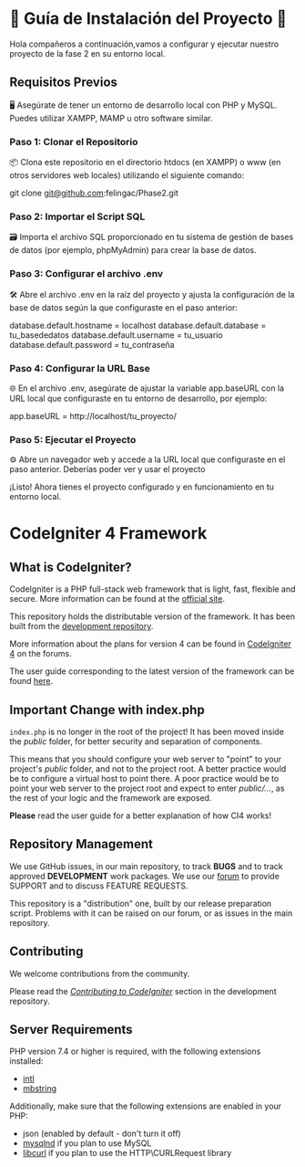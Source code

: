 # 🚀 Guía de Instalación del Proyecto 🚀

Hola compañeros a continuación,vamos a configurar y ejecutar nuestro proyecto de la fase 2 en su entorno local.

## Requisitos Previos
🖥️ Asegúrate de tener un entorno de desarrollo local con PHP y MySQL. Puedes utilizar XAMPP, MAMP u otro software similar.

### Paso 1: Clonar el Repositorio
📦 Clona este repositorio en el directorio htdocs (en XAMPP) o www (en otros servidores web locales) utilizando el siguiente comando:

git clone git@github.com:felingac/Phase2.git
### Paso 2: Importar el Script SQL
🗃️ Importa el archivo SQL proporcionado en tu sistema de gestión de bases de datos (por ejemplo, phpMyAdmin) para crear la base de datos.
### Paso 3: Configurar el archivo .env
🛠️ Abre el archivo .env en la raíz del proyecto y ajusta la configuración de la base de datos según la que configuraste en el paso anterior:

database.default.hostname = localhost
database.default.database = tu_basededatos
database.default.username = tu_usuario
database.default.password = tu_contraseña

### Paso 4: Configurar la URL Base
🌐 En el archivo .env, asegúrate de ajustar la variable app.baseURL con la URL local que configuraste en tu entorno de desarrollo, por ejemplo:

app.baseURL = http://localhost/tu_proyecto/

### Paso 5: Ejecutar el Proyecto
⚙️ Abre un navegador web y accede a la URL local que configuraste en el paso anterior. Deberías poder ver y usar el proyecto 

¡Listo! Ahora tienes el proyecto configurado y en funcionamiento en tu entorno local.



# CodeIgniter 4 Framework

## What is CodeIgniter?

CodeIgniter is a PHP full-stack web framework that is light, fast, flexible and secure.
More information can be found at the [official site](https://codeigniter.com).

This repository holds the distributable version of the framework.
It has been built from the
[development repository](https://github.com/codeigniter4/CodeIgniter4).

More information about the plans for version 4 can be found in [CodeIgniter 4](https://forum.codeigniter.com/forumdisplay.php?fid=28) on the forums.

The user guide corresponding to the latest version of the framework can be found
[here](https://codeigniter4.github.io/userguide/).

## Important Change with index.php

`index.php` is no longer in the root of the project! It has been moved inside the *public* folder,
for better security and separation of components.

This means that you should configure your web server to "point" to your project's *public* folder, and
not to the project root. A better practice would be to configure a virtual host to point there. A poor practice would be to point your web server to the project root and expect to enter *public/...*, as the rest of your logic and the
framework are exposed.

**Please** read the user guide for a better explanation of how CI4 works!

## Repository Management

We use GitHub issues, in our main repository, to track **BUGS** and to track approved **DEVELOPMENT** work packages.
We use our [forum](http://forum.codeigniter.com) to provide SUPPORT and to discuss
FEATURE REQUESTS.

This repository is a "distribution" one, built by our release preparation script.
Problems with it can be raised on our forum, or as issues in the main repository.

## Contributing

We welcome contributions from the community.

Please read the [*Contributing to CodeIgniter*](https://github.com/codeigniter4/CodeIgniter4/blob/develop/CONTRIBUTING.md) section in the development repository.

## Server Requirements

PHP version 7.4 or higher is required, with the following extensions installed:

- [intl](http://php.net/manual/en/intl.requirements.php)
- [mbstring](http://php.net/manual/en/mbstring.installation.php)

Additionally, make sure that the following extensions are enabled in your PHP:

- json (enabled by default - don't turn it off)
- [mysqlnd](http://php.net/manual/en/mysqlnd.install.php) if you plan to use MySQL
- [libcurl](http://php.net/manual/en/curl.requirements.php) if you plan to use the HTTP\CURLRequest library
